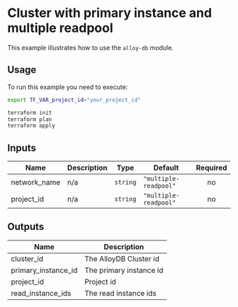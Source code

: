 # Cluster with primary instance and multiple readpool

This example illustrates how to use the `alloy-db` module.

## Usage

To run this example you need to execute:

```bash
export TF_VAR_project_id="your_project_id"
```

```bash
terraform init
terraform plan
terraform apply
```

<!-- BEGINNING OF PRE-COMMIT-TERRAFORM DOCS HOOK -->
## Inputs

| Name | Description | Type | Default | Required |
|------|-------------|------|---------|:--------:|
| network\_name | n/a | `string` | `"multiple-readpool"` | no |
| project\_id | n/a | `string` | `"multiple-readpool"` | no |

## Outputs

| Name | Description |
|------|-------------|
| cluster\_id | The AlloyDB Cluster id |
| primary\_instance\_id | The primary instance id |
| project\_id | Project id |
| read\_instance\_ids | The read instance ids |

<!-- END OF PRE-COMMIT-TERRAFORM DOCS HOOK -->
